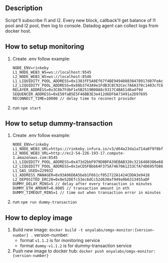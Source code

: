 ## Description
Script'll subscribe l1 and l2. Every new block, callback'll get balance of l1 pool and l2 pool, then log to console. Datadog agent can collect logs from docker host.

## How to setup monitoring
1. Create .env follow example:
    ```
    NODE_ENV=rinkeby
    L1_NODE_WEB3_WS=ws://localhost:9545
    L2_NODE_WEB3_WS=ws://localhost:8546
    L1_LIQUIDITY_POOL_ADDRESS=0x1383fF5A0Ef67f4BE949408838478917d87FeAc7
    L2_LIQUIDITY_POOL_ADDRESS=0x88b3743A9e1FdB3C8C92Cec7A6A370c1403c7C60
    RELAYER_ADDRESS=0x3C8b7FdbF1e5B2519B00A8c9317C4BA51d6a4f9d
    SEQUENCER_ADDRESS=0xE50faB5E5F46BB3E3e412d6DFbA73491a2D97695
    RECONNECT_TIME=10000 // delay time to reconect provider
    ```
2. run `npm start`

## How to setup dummy-transaction
1. Create .env follow example:
    ```
    NODE_ENV=rinkeby
    L1_NODE_WEB3_URL=https://rinkeby.infura.io/v3/d64a23da1a714a0f9f8bf6c9352235a8
    L2_NODE_WEB3_URL=http://ec2-54-226-193-17.compute-1.amazonaws.com:8545
    L1_LIQUIDITY_POOL_ADDRESS=0x473d2bbF979D0BFA39EBAB320c3216408386e68d
    L2_LIQUIDITY_POOL_ADDRESS=0x1eCD5FBbb64F375A74670A1233CfA74D695fD861
    L1_GAS_USED=229932
    L1_ADDRESS_MANAGER=0x93A96D6A5beb1F661cf052722A1424CDDA3e9418
    L2_DEPOSITED_ERC20=0x0e52DEfc53ec6dCc52d630af949a9b6313455aDF
    DUMMY_DELAY_MINS=5 // delay after every transaction in minutes
    DUMMY_ETH_AMOUNT=0.0005 // transaction amount in eth
    DUMMY_TIMEOUT_MINS=1 // time out when transaction error in minutes
    ```
2. run `npm run dummy-transaction`

## How to deploy image
1. Build new image: `docker build -t enyalabs/omgx-monitor:{version-number} .` version-number:
    - format `v1.1.2` is for monitoring service
    - format `dummy-v1.1.2` is for dummy-transaction service
2. Push new image to docker hub: `docker push enyalabs/omgx-monitor:{version-number}`
